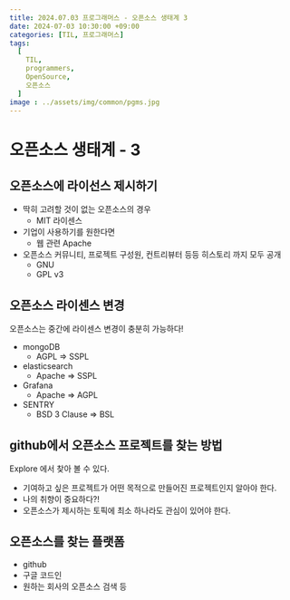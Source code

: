 ```yaml
---
title: 2024.07.03 프로그래머스 - 오픈소스 생태계 3
date: 2024-07-03 10:30:00 +09:00
categories: [TIL, 프로그래머스]
tags:
  [
    TIL,
    programmers,
    OpenSource,
    오픈소스
  ]
image : ../assets/img/common/pgms.jpg
---
```



# 오픈소스 생태계 - 3

## 오픈소스에 라이선스 제시하기

- 딱히 고려할 것이 없는 오픈소스의 경우
    - MIT 라이센스
- 기업이 사용하기를 원한다면
    - 웹 관련 Apache
- 오픈소스 커뮤니티, 프로젝트 구성원, 컨트리뷰터 등등 히스토리 까지 모두 공개
    - GNU
    - GPL v3

## 오픈소스 라이센스 변경

오픈소스는 중간에 라이센스 변경이 충분히 가능하다!

- mongoDB
    - AGPL ⇒ SSPL
- elasticsearch
    - Apache ⇒ SSPL
- Grafana
    - Apache ⇒ AGPL
- SENTRY
    - BSD 3 Clause ⇒ BSL

## github에서 오픈소스 프로젝트를 찾는 방법

Explore 에서 찾아 볼 수 있다.

- 기여하고 싶은 프로젝트가 어떤 목적으로 만들어진 프로젝트인지 알아야 한다.
- 나의 취향이 중요하다?!
- 오픈소스가 제시하는 토픽에 최소 하나라도 관심이 있어야 한다.

## 오픈소스를 찾는 플랫폼

- github
- 구글 코드인
- 원하는 회사의 오픈소스 검색 등